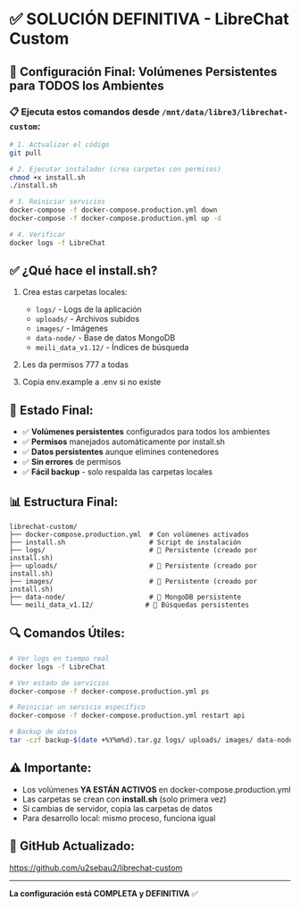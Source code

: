 # ✅ SOLUCIÓN DEFINITIVA - LibreChat Custom

## 🎯 Configuración Final: Volúmenes Persistentes para TODOS los Ambientes

### 📋 Ejecuta estos comandos desde `/mnt/data/libre3/librechat-custom`:

```bash
# 1. Actualizar el código
git pull

# 2. Ejecutar instalador (crea carpetas con permisos)
chmod +x install.sh
./install.sh

# 3. Reiniciar servicios
docker-compose -f docker-compose.production.yml down
docker-compose -f docker-compose.production.yml up -d

# 4. Verificar
docker logs -f LibreChat
```

## ✅ ¿Qué hace el install.sh?

1. Crea estas carpetas locales:
   - `logs/` - Logs de la aplicación
   - `uploads/` - Archivos subidos
   - `images/` - Imágenes
   - `data-node/` - Base de datos MongoDB
   - `meili_data_v1.12/` - Índices de búsqueda

2. Les da permisos 777 a todas

3. Copia env.example a .env si no existe

## 🚀 Estado Final:

- ✅ **Volúmenes persistentes** configurados para todos los ambientes
- ✅ **Permisos** manejados automáticamente por install.sh
- ✅ **Datos persistentes** aunque elimines contenedores
- ✅ **Sin errores** de permisos
- ✅ **Fácil backup** - solo respalda las carpetas locales

## 📊 Estructura Final:
```
librechat-custom/
├── docker-compose.production.yml  # Con volúmenes activados
├── install.sh                     # Script de instalación
├── logs/                          # 📁 Persistente (creado por install.sh)
├── uploads/                       # 📁 Persistente (creado por install.sh)
├── images/                        # 📁 Persistente (creado por install.sh)
├── data-node/                     # 📁 MongoDB persistente
└── meili_data_v1.12/             # 📁 Búsquedas persistentes
```

## 🔍 Comandos Útiles:

```bash
# Ver logs en tiempo real
docker logs -f LibreChat

# Ver estado de servicios
docker-compose -f docker-compose.production.yml ps

# Reiniciar un servicio específico
docker-compose -f docker-compose.production.yml restart api

# Backup de datos
tar -czf backup-$(date +%Y%m%d).tar.gz logs/ uploads/ images/ data-node/
```

## ⚠️ Importante:

- Los volúmenes **YA ESTÁN ACTIVOS** en docker-compose.production.yml
- Las carpetas se crean con **install.sh** (solo primera vez)
- Si cambias de servidor, copia las carpetas de datos
- Para desarrollo local: mismo proceso, funciona igual

## 🎯 GitHub Actualizado:
https://github.com/u2sebau2/librechat-custom

---
**La configuración está COMPLETA y DEFINITIVA** ✅
